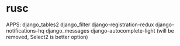 # rusc


APPS:
django_tables2
django_filter
django-registration-redux
django-notifications-hq
django_messages
django-autocomplete-light (will be removed, Select2 is better option)
